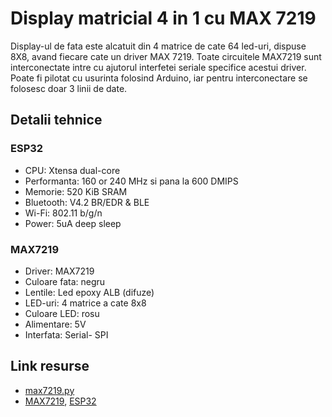 # Display matricial 4 in 1 cu MAX 7219
Display-ul de fata este alcatuit din 4 matrice de cate 64 led-uri, dispuse 8X8, avand fiecare cate un driver MAX 7219. Toate circuitele MAX7219 sunt interconectate intre cu ajutorul interfetei seriale specifice acestui driver. Poate fi pilotat cu usurinta folosind Arduino, iar pentru interconectare se folosesc doar 3 linii de date.

## Detalii tehnice

### ESP32
- CPU: Xtensa dual-core
- Performanta: 160 or 240 MHz si pana la 600 DMIPS
- Memorie: 520 KiB SRAM
- Bluetooth: V4.2 BR/EDR & BLE
- Wi-Fi: 802.11 b/g/n
- Power: 5uA deep sleep

### MAX7219
- Driver: MAX7219
- Culoare fata: negru
- Lentile: Led epoxy ALB (difuze)
- LED-uri: 4 matrice a cate 8x8 
- Culoare LED: rosu
- Alimentare: 5V
- Interfata: Serial- SPI


## Link resurse
- [max7219.py](https://github.com/mcauser/micropython-max7219)
- [MAX7219](https://www.xab3.ro/produse/matrice-4-in-1-max-7219), [ESP32](https://www.xab3.ro/produse/esp32-devkit-wh)